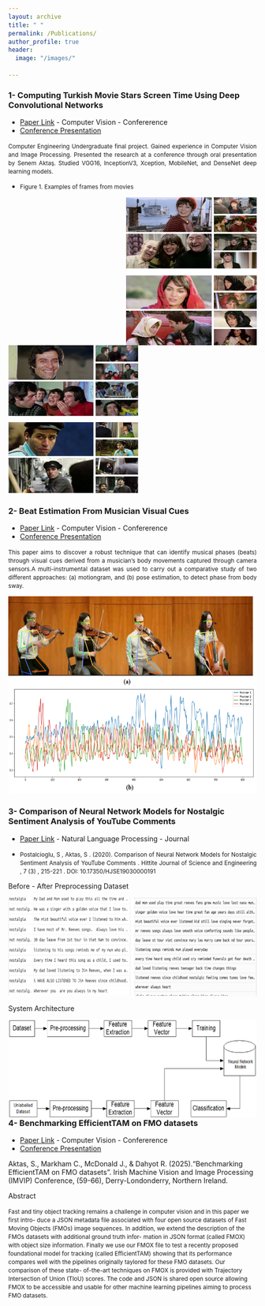 ```yaml
---
layout: archive
title: " "
permalink: /Publications/
author_profile: true
header:
  image: "/images/"
  
---
```

### 1- Computing Turkish Movie Stars Screen Time Using Deep Convolutional Networks

- [Paper Link](https://www.researchgate.net/publication/353326673_Computing_Turkish_Movie_Stars_Screen_Time_Using_Deep_Convolutional_Networks) - Computer Vision - Confererence
- [Conference Presentation](https://raw.githubusercontent.com/senemaktas/senemaktas.github.io/main/WebDesignsFolder/Publications/Conference_presentation.pdf) 

<p style="text-align:justify"> <small> Computer Engineering Undergraduate final project. Gained experience in Computer Vision and Image Processing.
Presented the research at a conference through oral presentation by Senem Aktaş. Studied VGG16, InceptionV3, Xception, MobileNet, and DenseNet deep learning models. </small> </p>

- <p style="text-align:justify"> <small> Figure 1. Examples of frames from movies </small> </p>
<img src="../WebDesignsFolder/Publications/MovieScreenTime1.png" alt="before"	width="265" height="300" style="float:right"> 
<img src="../WebDesignsFolder/Publications/MovieScreenTime2.png" alt="MovieScreenTime" width="265" height="300">

### 2- Beat Estimation From Musician Visual Cues

- [Paper Link](https://www.researchgate.net/publication/352934838_BEAT_ESTIMATION_FROM_MUSICIAN_VISUAL_CUES) - Computer Vision - Confererence
- [Conference Presentation](https://raw.githubusercontent.com/senemaktas/senemaktas.github.io/main/WebDesignsFolder/Publications/BeatEstimation_presentation.pdf) 

<p style="text-align:justify"> <small> This paper aims to discover a robust technique that can identify musical phases (beats) through
visual cues derived from a musician’s body movements captured through camera sensors.A multi-instrumental
dataset was used to carry out a comparative study of two different approaches: (a) motiongram, and (b) pose estimation, 
to detect phase from body sway. </small> </p>  

<img src="../WebDesignsFolder/Publications/BeatEstimation.png" alt="BeatEstimation"  width="700" height="400">

### 3- Comparison of Neural Network Models for Nostalgic Sentiment Analysis of YouTube Comments

- [Paper Link](https://dergipark.org.tr/en/download/article-file/1506505) - Natural Language Processing - Journal
- <p style="text-align:justify"> <small>  Postalcioglu, S , Aktas, S . (2020). Comparison of Neural Network Models for Nostalgic Sentiment Analysis of YouTube Comments . Hittite Journal of Science and Engineering , 7 (3) , 215-221 . DOI: 10.17350/HJSE19030000191  </small> </p> 


<p style='text-align:justify'> </p>

<bold> Before - After Preprocessing Dataset </bold>

<img src="../WebDesignsFolder/Publications/dataset.jpg" alt="before"	width="900" height="200" /> 

<bold> System Architecture </bold> 
<p style='text-align:justify'> </p>
<img src="../WebDesignsFolder/Publications/mimari.png" alt="before"	width="700" height="200" style="float:right"> 
<!-- <img src="../WebDesignsFolder/Publications/accuracy_chart_nlp1.png" alt="accuracy"	width="300" height="250"> -->


### 4- Benchmarking EfficientTAM on FMO datasets

- [Paper Link](https://arxiv.org/abs/2509.06536) - Computer Vision - Confererence
- [Conference Presentation](https://raw.githubusercontent.com/senemaktas/senemaktas.github.io/main/WebDesignsFolder/Publications/...) 

Aktas, S., Markham C., McDonald J., & Dahyot R. (2025).“Benchmarking EfficientTAM on FMO datasets”.  Irish Machine Vision and Image Processing (IMVIP) Conference, (59-66), Derry-Londonderry, Northern Ireland.

Abstract
<p style="text-align:justify"> <small>  

Fast and tiny object tracking remains a challenge in computer vision and in this paper we first intro-
duce a JSON metadata file associated with four open source datasets of Fast Moving Objects (FMOs) image
sequences. In addition, we extend the description of the FMOs datasets with additional ground truth infor-
mation in JSON format (called FMOX) with object size information. Finally we use our FMOX file to test
a recently proposed foundational model for tracking (called EfficientTAM) showing that its performance
compares well with the pipelines originally taylored for these FMO datasets. Our comparison of these state-
of-the-art techniques on FMOX is provided with Trajectory Intersection of Union (TIoU) scores. The code
and JSON is shared open source allowing FMOX to be accessible and usable for other machine learning
pipelines aiming to process FMO datasets. </small> </p>


